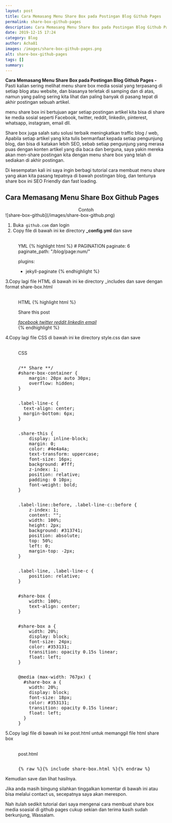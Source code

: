 ```yaml
---
layout: post
title: Cara Memasang Menu Share Box pada Postingan Blog Github Pages
permalink: share-box-github-pages
description: Cara Memasang Menu Share Box pada Postingan Blog Github Pages - Pasti kalian sering melihat menu share box sosial media yang terpasang di setiap blog atau website
date: 2019-12-15 17:24
category: Blog
author: Acha81
images: /images/share-box-github-pages.png
alt: share-box-github-pages
tags: []
summary: 
---
```

**Cara Memasang Menu Share Box pada Postingan Blog Github Pages -** Pasti kalian sering melihat menu share box media sosial yang terpasang di setiap blog atau website, dan biasanya terletak di samping dan di atas, namun yang paling sering kita lihat dan paling banyak di pasang tepat di akhir postingan sebuah artikel.

menu share box ini bertujuan agar setiap postingan artikel kita bisa di share ke media sosial seperti Facebook, twitter, reddit, linkedin, pinterest, whatsapp, instagram, email dll.

Share box juga salah satu solusi terbaik meningkatkan traffic blog / web, Apabila setiap artikel yang kita tulis bermanfaat kepada setiap pengunjung blog, dan bisa di katakan lebih SEO, sebab setiap pengunjung yang merasa puas dengan konten artikel yang dia baca dan berguna, saya yakin mereka akan men-share postingan kita dengan menu share box yang telah di sediakan di akhir postingan.

Di kesempatan kali ini saya ingin berbagi tutorial cara membuat menu share yang akan kita pasang tepatnya di bawah postingan blog, dan tentunya share box ini SEO Friendly dan fast loading.

## Cara Memasang Menu Share Box Github Pages
<center>Contoh</center>
![share-box-github](/images/share-box-github.png)

1. Buka<code>
    github.com</code>
dan login
2. Copy file di bawah ini ke directory **_config.yml** dan save
<br><br>
<figure class="highlight">
<span class="code-pil">
<i aria-hidden="true" class="fa fa-code font-weight-bold"></i>
YML</span>
{% highlight html %}
# PAGINATION
paginate: 6
paginate_path: "/blog/page:num/"

plugins:
- jekyll-paginate
{% endhighlight %}
</figure>

3.Copy lagi file HTML di bawah ini ke directory _includes dan save dengan format share-box.html
<br><br>

<figure class="highlight">
<span class="code-pil">
<i aria-hidden="true" class="fa fa-code font-weight-bold"></i>
HTML</span>
{% highlight html %}
<div id="share-box-container">
<div class="label-line-c">
<p class="share-this">Share this post</p>
</div>
<div id="share-box">
<a href="https://www.facebook.com/sharer/sharer.php?u={% raw %}{{ site.url }}{{ page.url }}{% endraw %}" onclick="window.open(this.href, 'mywin', 'left=20,top=20,width=500,height=500,toolbar=1,resizable=0'); return false;">
<i class="fa fa-facebook-official fa share-button">
facebook</i>
</a>
<a href="https://twitter.com/intent/tweet?text={% raw %}{{ page.title }}&url={{ site.url }}{{ page.url }}{% endraw %}" onclick="window.open(this.href, 'mywin', 'left=20,top=20,width=500,height=500,toolbar=1,resizable=0'); return false;">
<i class="fa fa-twitter fa share-button">
twitter</i>
</a>
<a href="http://www.reddit.com/submit?url={% raw %}{{ site.url }}{{ page.url }}{% endraw %}" onclick="window.open(this.href, 'mywin', 'left=20,top=20,width=900,height=500,toolbar=1,resizable=0'); return false;">
<i class="fa fa-reddit fa share-button">
reddit</i>
</a>
<a href="https://www.linkedin.com/shareArticle?mini=true&url={% raw %}{{ site.url }}{{ page.url }}{% endraw %}&title={% raw %}{{ page.title }}{% endraw %}&summary={% raw %}{{ page.desc }}{% endraw %}&source=webjeda" onclick="window.open(this.href, 'mywin', 'left=20,top=20,width=500,height=500,toolbar=1,resizable=0'); return false;">
<i class="fa fa-linkedin fa share-button">
linkedin</i>
</a>
<a href="mailto:?subject={% raw %}{{ page.title }}{% endraw %}&amp;body=Check out this site {% raw %}{{ site.url }}{{ page.url }}{% endraw %}">
<i class="fa fa-envelope fa share-button">
email</i>
</a>
</div>
</div>
{% endhighlight %}
</figure>

4.Copy lagi file CSS di bawah ini ke directory style.css dan save
<br><br>

<figure class="highlight">
<span class="code-pil">
<i aria-hidden="true" class="fa fa-code font-weight-bold"></i>
CSS</span>
<pre><span class="nt">
/** Share **/
#share-box-container {
    margin: 20px auto 30px;
    overflow: hidden;
}
</span></pre>

<pre><span class="nt">
.label-line-c {
  text-align: center;
  margin-bottom: 6px;
}
</span></pre>

<pre><span class="nt">
.share-this {
    display: inline-block;
    margin: 0;
    color: #4e4a4a;
    text-transform: uppercase;
    font-size: 16px;
    background: #fff;
    z-index: 1;
    position: relative;
    padding: 0 10px;
    font-weight: bold;
}
</span></pre>

<pre><span class="nt">
.label-line::before, .label-line-c::before {
    z-index: 1;
    content: "";
    width: 100%;
    height: 2px;
    background: #313741;
    position: absolute;
    top: 50%;
    left: 0;
    margin-top: -2px;
}
</span></pre>

<pre><span class="nt">
.label-line, .label-line-c {
    position: relative;
}
</span></pre>

<pre><span class="nt">
#share-box {
    width: 100%;
    text-align: center;
}
</span></pre>

<pre><span class="nt">
#share-box a {
    width: 20%;
    display: block;
    font-size: 24px;
    color: #353131;
    transition: opacity 0.15s linear;
    float: left;
}
</span></pre>

<pre><span class="nt">
@media (max-width: 767px) {
  #share-box a {
    width: 20%;
    display: block;
    font-size: 18px;
    color: #353131;
    transition: opacity 0.15s linear;
    float: left;
  }
}
</span></pre>
</figure>

5.Copy lagi file di bawah ini ke post.html untuk memanggil file html share box
<br><br>

<figure class="highlight">
<span class="code-pil"><i aria-hidden="true" class="fa fa-code font-weight-bold"></i>post.html</span>
<pre><span class="nt">
{% raw %}{% include share-box.html %}{% endraw %}
</span></pre>
</figure>

Kemudian save dan lihat hasilnya.

Jika anda masih bingung silahkan tinggalkan komentar di bawah ini atau bisa melalui contact us, secepatnya saya akan merespon.

Nah itulah sedikit tutorial dari saya mengenai cara membuat share box media soasial di github pages cukup sekian dan terima kasih sudah berkunjung, Wassalam. 